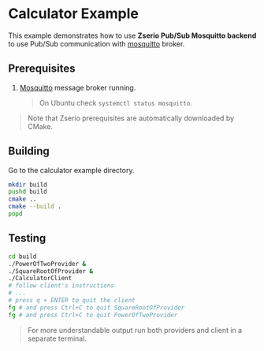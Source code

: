 # Calculator Example

This example demonstrates how to use **Zserio Pub/Sub Mosquitto backend** to use Pub/Sub communication
with [mosquitto](https://mosquitto.org/) broker.

## Prerequisites

1. [Mosquitto](https://mosquitto.org) message broker running.
   > On Ubuntu check `systemctl status mosquitto`.

> Note that Zserio prerequisites are automatically downloaded by CMake.

## Building

Go to the calculator example directory.

```bash
mkdir build
pushd build
cmake ..
cmake --build .
popd
```

## Testing

```bash
cd build
./PowerOfTwoProvider &
./SquareRootOfProvider &
./CalculatorClient
# follow client's instructions
# ...
# press q + ENTER to quit the client
fg # and press Ctrl+C to quit SquareRootOfProvider
fg # and press Ctrl+C to quit PowerOfTwoProvider
```

> For more understandable output run both providers and client in a separate terminal.
